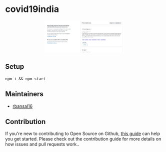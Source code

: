# covid19india

<p align="center">
<img src="images/covidjobaid.JPG" width="50%">
</p>

## Setup

```
npm i && npm start
```

## Maintainers

- [rbansal16](https://github.com/rahulbansal16)

## Contribution

If you're new to contributing to Open Source on Github, [this guide](https://guides.github.com/activities/contributing-to-open-source/) can help you get started. Please check out the contribution guide for more details on how issues and pull requests work..
